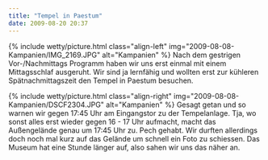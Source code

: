 ```yaml
---
title: "Tempel in Paestum"
date: 2009-08-20 20:37
---
```

{% include wetty/picture.html class="align-left" img="2009-08-08-Kampanien/IMG_2169.JPG" alt="Kampanien" %}
Nach dem gestrigen Vor-/Nachmittags Programm haben wir uns erst einmal mit einem Mittagsschlaf ausgeruht. Wir sind ja lernfähig und wollten erst zur kühleren Spätnachmittagszeit den Tempel in Paestum besuchen.

<!--more-->

{% include wetty/picture.html class="align-right" img="2009-08-08-Kampanien/DSCF2304.JPG" alt="Kampanien" %}
Gesagt getan und so warnen wir gegen 17:45 Uhr am Eingangstor zu der Tempelanlage. Tja, wo sonst alles erst wieder gegen 16 - 17 Uhr aufmacht, macht das Außengelände genau um 17:45 Uhr zu. Pech gehabt. Wir durften allerdings doch noch mal kurz auf das Gelände um schnell ein Foto zu schiessen. Das Museum hat eine Stunde länger auf, also sahen wir uns das näher an.